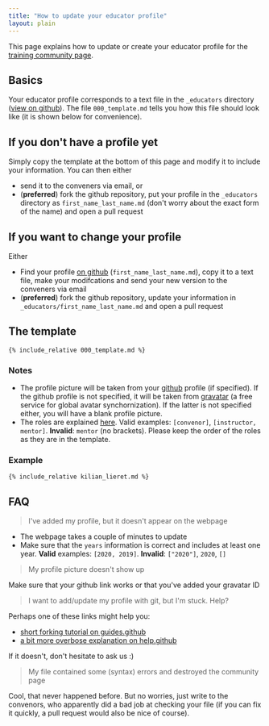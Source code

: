 ```yaml
---
title: "How to update your educator profile"
layout: plain
---
```

This page explains how to update or create your educator profile for the [training community page](/training/community).

## Basics

Your educator profile corresponds to a text file in the ``_educators`` directory ([view on github](https://github.com/HSF/hsf.github.io/tree/master/_educators)). The file ``000_template.md`` tells you how this file should look like (it is shown below for convenience).

## If you don't have a profile yet

Simply copy the template at the bottom of this page and modify it to include your information. You can then either 

* send it to the conveners via email, or 
* (**preferred**) fork the github repository, put your profile in the ``_educators`` directory as ``first_name_last_name.md`` (don't worry about the exact form of the name) and open a pull request

## If you want to change your profile

Either

* Find your profile [on github](https://github.com/HSF/hsf.github.io/tree/master/_educators) (``first_name_last_name.md``), copy it to a text file, make your modifcations and send your new version to the conveners via email
* (**preferred**) fork the github repository, update your information in ``_educators/first_name_last_name.md`` and open a pull request

## The template

```
{% include_relative 000_template.md %}
```

### Notes

* The profile picture will be taken from your [github](https://github.com) profile (if specified). If the github profile is not specified, it will be taken from [gravatar](https://gravatar.com/) (a free service for global avatar synchornization). If the latter is not specified either, you will have a blank profile picture.
* The roles are explained [here](/training/educators). Valid examples: ``[convenor]``, ``[instructor, mentor]``.  **Invalid**: ``mentor`` (no brackets). Please keep the order of the roles as they are in the template. 

### Example

```
{% include_relative kilian_lieret.md %}
```

## FAQ

> I've added my profile, but it doesn't appear on the webpage

* The webpage takes a couple of minutes to update
* Make sure that the ``years`` information is correct and includes at least one year. **Valid** examples: ``[2020, 2019]``. **Invalid**: ``["2020"]``, ``2020``, ``[]``

>My profile picture doesn't show up

Make sure that your github link works or that you've added your gravatar ID

> I want to add/update my profile with git, but I'm stuck. Help?

Perhaps one of these links might help you:

* [short forking tutorial on guides.github](https://guides.github.com/activities/forking/)
* [a bit more overbose explanation on help.github](https://help.github.com/en/github/getting-started-with-github/fork-a-repo)

If it doesn't, don't hesitate to ask us :)

> My file contained some (syntax) errors and destroyed the community page

Cool, that never happened before. But no worries, just write to the convenors, who apparently did a bad job at checking your file (if you can fix it quickly, a pull request would also be nice of course).